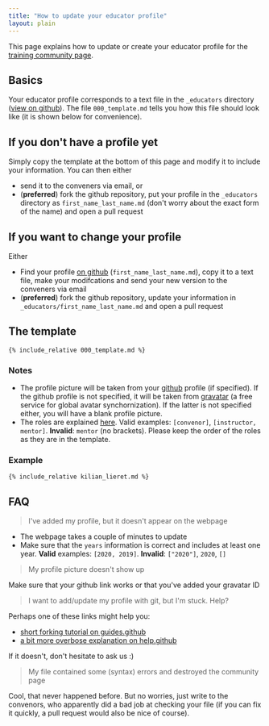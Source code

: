 ```yaml
---
title: "How to update your educator profile"
layout: plain
---
```

This page explains how to update or create your educator profile for the [training community page](/training/community).

## Basics

Your educator profile corresponds to a text file in the ``_educators`` directory ([view on github](https://github.com/HSF/hsf.github.io/tree/master/_educators)). The file ``000_template.md`` tells you how this file should look like (it is shown below for convenience).

## If you don't have a profile yet

Simply copy the template at the bottom of this page and modify it to include your information. You can then either 

* send it to the conveners via email, or 
* (**preferred**) fork the github repository, put your profile in the ``_educators`` directory as ``first_name_last_name.md`` (don't worry about the exact form of the name) and open a pull request

## If you want to change your profile

Either

* Find your profile [on github](https://github.com/HSF/hsf.github.io/tree/master/_educators) (``first_name_last_name.md``), copy it to a text file, make your modifcations and send your new version to the conveners via email
* (**preferred**) fork the github repository, update your information in ``_educators/first_name_last_name.md`` and open a pull request

## The template

```
{% include_relative 000_template.md %}
```

### Notes

* The profile picture will be taken from your [github](https://github.com) profile (if specified). If the github profile is not specified, it will be taken from [gravatar](https://gravatar.com/) (a free service for global avatar synchornization). If the latter is not specified either, you will have a blank profile picture.
* The roles are explained [here](/training/educators). Valid examples: ``[convenor]``, ``[instructor, mentor]``.  **Invalid**: ``mentor`` (no brackets). Please keep the order of the roles as they are in the template. 

### Example

```
{% include_relative kilian_lieret.md %}
```

## FAQ

> I've added my profile, but it doesn't appear on the webpage

* The webpage takes a couple of minutes to update
* Make sure that the ``years`` information is correct and includes at least one year. **Valid** examples: ``[2020, 2019]``. **Invalid**: ``["2020"]``, ``2020``, ``[]``

>My profile picture doesn't show up

Make sure that your github link works or that you've added your gravatar ID

> I want to add/update my profile with git, but I'm stuck. Help?

Perhaps one of these links might help you:

* [short forking tutorial on guides.github](https://guides.github.com/activities/forking/)
* [a bit more overbose explanation on help.github](https://help.github.com/en/github/getting-started-with-github/fork-a-repo)

If it doesn't, don't hesitate to ask us :)

> My file contained some (syntax) errors and destroyed the community page

Cool, that never happened before. But no worries, just write to the convenors, who apparently did a bad job at checking your file (if you can fix it quickly, a pull request would also be nice of course).